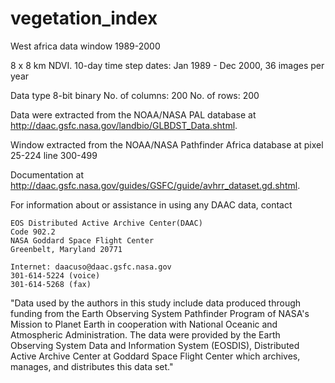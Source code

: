 # vegetation_index
West africa data window 1989-2000

8 x 8 km NDVI. 10-day time step
dates: Jan 1989 - Dec 2000, 36 images per year

Data type 8-bit binary
No. of columns: 200
No. of rows: 200

Data were extracted from the NOAA/NASA PAL database at 
http://daac.gsfc.nasa.gov/landbio/GLBDST_Data.shtml.

Window extracted from the NOAA/NASA Pathfinder Africa database 
at
pixel 25-224
line 300-499

Documentation at 
http://daac.gsfc.nasa.gov/guides/GSFC/guide/avhrr_dataset.gd.shtml.

For information about or assistance in using any DAAC data, contact

    EOS Distributed Active Archive Center(DAAC) 
    Code 902.2 
    NASA Goddard Space Flight Center 
    Greenbelt, Maryland 20771

    Internet: daacuso@daac.gsfc.nasa.gov 
    301-614-5224 (voice) 
    301-614-5268 (fax)

"Data used by the authors in this study include data produced through funding 
from the Earth Observing System Pathfinder Program of NASA's Mission to Planet 
Earth in cooperation with National Oceanic and Atmospheric Administration. The 
data were provided by the Earth Observing System Data and Information System 
(EOSDIS), Distributed Active Archive Center at Goddard Space Flight Center which 
archives, manages, and distributes this data set."
